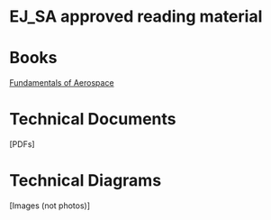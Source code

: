 # EJ_SA approved reading material

# Books
[Fundamentals of Aerospace](https://ejsa.io/foad)

# Technical Documents
[PDFs]

# Technical Diagrams
[Images (not photos)]

